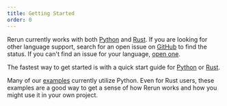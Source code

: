 ```yaml
---
title: Getting Started
order: 0
---
```


Rerun currently works with both [Python](getting-started/logging-python.md) and [Rust](getting-started/logging-rust.md).
If you are looking for other language support, search for an open issue on [GitHub](https://github.com/rerun-io/rerun/issues) to find the status. If you can't find an issue for your language, [open one](https://github.com/rerun-io/rerun/issues/new/choose).

The fastest way to get started is with a quick start guide for [Python](getting-started/python.md) or [Rust](getting-started/rust.md).

Many of our [examples](/examples) currently utilize Python. Even for
Rust users, these examples are a good way to get a sense of how Rerun works and how you might use it in your own
project.
